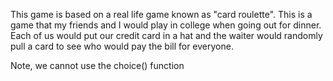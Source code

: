 This game is based on a real life game known as "card roulette". This is a game that my friends and I would play in college when going out for dinner. Each of us would put our credit card in a hat and the waiter would randomly  pull a card to see who would pay the bill for everyone. 

Note, we cannot use the choice() function